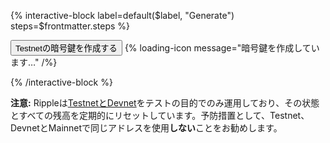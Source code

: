 {% interactive-block label=default($label, "Generate") steps=$frontmatter.steps %}

<button id="generate-creds-button" class="btn btn-primary" data-fauceturl="https://faucet.altnet.rippletest.net/accounts">Testnetの暗号鍵を作成する</button>
{% loading-icon message="暗号鍵を作成しています…" /%}
<div class="output-area"></div>

{% /interactive-block %}

**注意:** Rippleは[TestnetとDevnet](../../concepts/networks-and-servers/parallel-networks.md)をテストの目的でのみ運用しており、その状態とすべての残高を定期的にリセットしています。予防措置として、Testnet、DevnetとMainnetで同じアドレスを使用**しない**ことをお勧めします。

